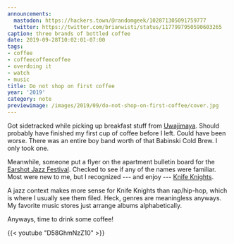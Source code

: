 ```yaml
---
announcements:
  mastodon: https://hackers.town/@randomgeek/102871305091759777
  twitter: https://twitter.com/brianwisti/status/1177997950590603265
caption: three brands of bottled coffee
date: 2019-09-28T10:02:01-07:00
tags:
- coffee
- coffeecoffeecoffee
- overdoing it
- watch
- music
title: Do not shop on first coffee
year: '2019'
category: note
previewimage: /images/2019/09/do-not-shop-on-first-coffee/cover.jpg
---
```


Got sidetracked while picking up breakfast stuff from [Uwajimaya][]. Should probably have finished my first
cup of coffee before I left. Could have been worse. There was an entire boy band worth of that Babinski Cold
Brew. I only took one.

[Uwajimaya]: https://www.uwajimaya.com/

Meanwhile, someone put a flyer on the apartment bulletin board for the [Earshot Jazz Festival][]. Checked to
see if any of the names were familiar. Most were new to me, but I recognized  --- and enjoy --- [Knife Knights][].

A jazz context makes more sense for Knife Knights than rap/hip-hop, which is where I usually see them filed.
Heck, genres are meaningless anyways. My favorite music stores just arrange albums alphabetically.

[Earshot Jazz Festival]: https://www.earshot.org/2019-earshot-jazz-festival/
[Knife Knights]: https://knifeknights.bandcamp.com/

Anyways, time to drink some coffee!

{{< youtube "D58GhmNzZ10" >}}
